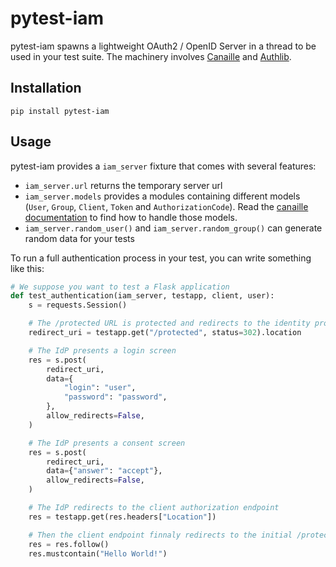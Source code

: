 pytest-iam
==========

pytest-iam spawns a lightweight OAuth2 / OpenID Server in a thread to be used in your test suite.
The machinery involves [Canaille](https://canaille.yaal.coop) and [Authlib](https://authlib.org).

Installation
------------

```console
pip install pytest-iam
```

Usage
-----

pytest-iam provides a ``iam_server`` fixture that comes with several features:

- ``iam_server.url`` returns the temporary server url
- ``iam_server.models`` provides a modules containing different models (``User``, ``Group``, ``Client``, ``Token`` and ``AuthorizationCode``). Read the [canaille documentation](https://canaille.readthedocs.io/en/latest/reference.html) to find how to handle those models.
- ``iam_server.random_user()`` and ``iam_server.random_group()`` can generate random data for your tests

To run a full authentication process in your test, you can write something like this:

```python
# We suppose you want to test a Flask application
def test_authentication(iam_server, testapp, client, user):
    s = requests.Session()

    # The /protected URL is protected and redirects to the identity provider
    redirect_uri = testapp.get("/protected", status=302).location

    # The IdP presents a login screen
    res = s.post(
        redirect_uri,
        data={
            "login": "user",
            "password": "password",
        },
        allow_redirects=False,
    )

    # The IdP presents a consent screen
    res = s.post(
        redirect_uri,
        data={"answer": "accept"},
        allow_redirects=False,
    )

    # The IdP redirects to the client authorization endpoint
    res = testapp.get(res.headers["Location"])

    # Then the client endpoint finnaly redirects to the initial /protected page
    res = res.follow()
    res.mustcontain("Hello World!")
```
